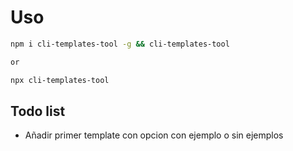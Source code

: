 # Uso

```bash
npm i cli-templates-tool -g && cli-templates-tool

or

npx cli-templates-tool
```

## Todo list

-   Añadir primer template con opcion con ejemplo o sin ejemplos
